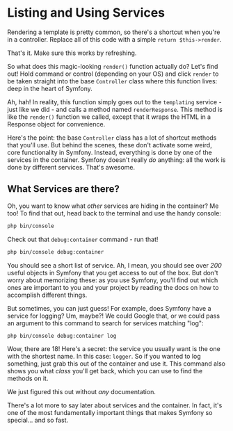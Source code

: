 # Listing and Using Services

Rendering a template is pretty common, so there's a shortcut when you're in a controller.
Replace all of this code with a simple `return $this->render`.

That's it. Make sure this works by refreshing.

So what does this magic-looking `render()` function actually do? Let's find out!
Hold command or control (depending on your OS) and click `render` to be taken straight
into the base `Controller` class where this function lives: deep in the heart of Symfony.

Ah, hah! In reality, this function simply goes out to the `templating` service - just
like we did - and calls a method named `renderResponse`. This method is like the `render()`
function we called, except that it wraps the HTML in a Response object for convenience.

Here's the point: the base `Controller` class has a lot of shortcut methods that
you'll use. But behind the scenes, these don't activate some weird, core functionality
in Symfony. Instead, everything is done by one of the services in the container.
Symfony doesn't really *do* anything: all the work is done by different services.
That's awesome. 

## What Services are there?

Oh, you want to know what *other* services are hiding in the container? Me too!
To find that out, head back to the terminal and use the handy console:

```bash
php bin/console
```

Check out that `debug:container` command - run that!

```bash
php bin/console debug:container
```

You should see a short list of service. Ah, I mean, you should see over *200* useful
objects in Symfony that you get access to out of the box. But don't worry about memorizing
these: as you use Symfony, you'll find out which ones are important to you and your
project by reading the docs on how to accomplish different things.

But sometimes, you can just guess! For example, does Symfony have a service for logging?
Um, maybe?! We could Google that, or we could pass an argument to this command to
search for services matching "log":

```bash
php bin/console debug:container log
```

Wow, there are 18! Here's a secret: the service you usually want is the one with
the shortest name. In this case: `logger`. So if you wanted to log something, just
grab this out of the container and use it. This command also shows you what *class*
you'll get back, which you can use to find the methods on it.

We just figured this out without *any* documentation.

There's a lot more to say later about services and the container. In fact, it's one
of the most fundamentally important things that makes Symfony so special... and so fast.
